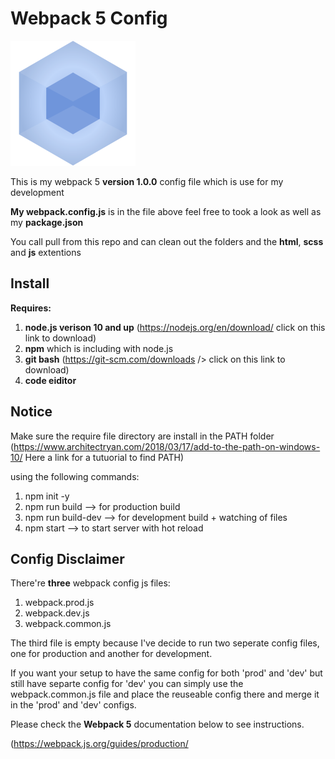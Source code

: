 # Webpack 5 Config

![Webpack plugin icon](/markdown-documents/webpack-icon.png)

This is my webpack 5 **version 1.0.0** config file which is use for my development

**My webpack.config.js** is in the file above feel free to took a look as well as my **package.json**

You call pull from this repo and can clean out the folders and the **html**, **scss** and **js** extentions

## Install

**Requires:**

1. **node.js verison 10 and up** (<https://nodejs.org/en/download/> click on this link to download)
2. **npm** which is including with node.js
3. **git bash** (<https://git-scm.com/downloads> /> click on this link to download)
4. **code eiditor**

## Notice

Make sure the require file directory are install in the PATH folder (<https://www.architectryan.com/2018/03/17/add-to-the-path-on-windows-10/> Here a link for a tutuorial to find PATH)

using the following commands:

1. npm init -y
2. npm run build --> for production build
3. npm run build-dev --> for development build + watching of files
4. npm start --> to start server with hot reload

## Config Disclaimer

There're **three** webpack config js files:

1. webpack.prod.js
2. webpack.dev.js
3. webpack.common.js

The third file is empty because I've decide to run two seperate config files, one for production and another for development.

If you want your setup to have the same config for both 'prod' and 'dev' but still have separte config for 'dev' you can simply use the webpack.common.js file and place the reuseable config there and merge it in the 'prod' and 'dev' configs.

Please check the **Webpack 5** documentation below to see instructions.

(<https://webpack.js.org/guides/production/>
